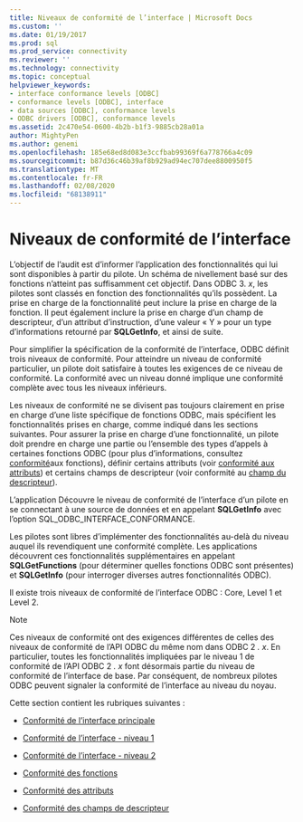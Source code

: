 ```yaml
---
title: Niveaux de conformité de l’interface | Microsoft Docs
ms.custom: ''
ms.date: 01/19/2017
ms.prod: sql
ms.prod_service: connectivity
ms.reviewer: ''
ms.technology: connectivity
ms.topic: conceptual
helpviewer_keywords:
- interface conformance levels [ODBC]
- conformance levels [ODBC], interface
- data sources [ODBC], conformance levels
- ODBC drivers [ODBC], conformance levels
ms.assetid: 2c470e54-0600-4b2b-b1f3-9885cb28a01a
author: MightyPen
ms.author: genemi
ms.openlocfilehash: 185e68ed8d083e3ccfbab99369f6a778766a4c09
ms.sourcegitcommit: b87d36c46b39af8b929ad94ec707dee8800950f5
ms.translationtype: MT
ms.contentlocale: fr-FR
ms.lasthandoff: 02/08/2020
ms.locfileid: "68138911"
---
```

# <a name="interface-conformance-levels"></a>Niveaux de conformité de l’interface
L’objectif de l’audit est d’informer l’application des fonctionnalités qui lui sont disponibles à partir du pilote. Un schéma de nivellement basé sur des fonctions n’atteint pas suffisamment cet objectif. Dans ODBC 3. *x*, les pilotes sont classés en fonction des fonctionnalités qu’ils possèdent. La prise en charge de la fonctionnalité peut inclure la prise en charge de la fonction. Il peut également inclure la prise en charge d’un champ de descripteur, d’un attribut d’instruction, d’une valeur « Y » pour un type d’informations retourné par **SQLGetInfo**, et ainsi de suite.  
  
 Pour simplifier la spécification de la conformité de l’interface, ODBC définit trois niveaux de conformité. Pour atteindre un niveau de conformité particulier, un pilote doit satisfaire à toutes les exigences de ce niveau de conformité. La conformité avec un niveau donné implique une conformité complète avec tous les niveaux inférieurs.  
  
 Les niveaux de conformité ne se divisent pas toujours clairement en prise en charge d’une liste spécifique de fonctions ODBC, mais spécifient les fonctionnalités prises en charge, comme indiqué dans les sections suivantes. Pour assurer la prise en charge d’une fonctionnalité, un pilote doit prendre en charge une partie ou l’ensemble des types d’appels à certaines fonctions ODBC (pour plus d’informations, consultez [conformité](../../../odbc/reference/develop-app/function-conformance.md)aux fonctions), définir certains attributs (voir [conformité aux attributs](../../../odbc/reference/develop-app/attribute-conformance.md)) et certains champs de descripteur (voir conformité au [champ du descripteur](../../../odbc/reference/develop-app/descriptor-field-conformance.md)).  
  
 L’application Découvre le niveau de conformité de l’interface d’un pilote en se connectant à une source de données et en appelant **SQLGetInfo** avec l’option SQL_ODBC_INTERFACE_CONFORMANCE.  
  
 Les pilotes sont libres d’implémenter des fonctionnalités au-delà du niveau auquel ils revendiquent une conformité complète. Les applications découvrent ces fonctionnalités supplémentaires en appelant **SQLGetFunctions** (pour déterminer quelles fonctions ODBC sont présentes) et **SQLGetInfo** (pour interroger diverses autres fonctionnalités ODBC).  
  
 Il existe trois niveaux de conformité de l’interface ODBC : Core, Level 1 et Level 2.  
  
> [!NOTE]
>  Ces niveaux de conformité ont des exigences différentes de celles des niveaux de conformité de l’API ODBC du même nom dans ODBC 2 *. x*. En particulier, toutes les fonctionnalités impliquées par le niveau 1 de conformité de l’API ODBC 2 *. x* font désormais partie du niveau de conformité de l’interface de base. Par conséquent, de nombreux pilotes ODBC peuvent signaler la conformité de l’interface au niveau du noyau.  
  
 Cette section contient les rubriques suivantes :  
  
-   [Conformité de l’interface principale](../../../odbc/reference/develop-app/core-interface-conformance.md)  
  
-   [Conformité de l’interface - niveau 1](../../../odbc/reference/develop-app/level-1-interface-conformance.md)  
  
-   [Conformité de l’interface - niveau 2](../../../odbc/reference/develop-app/level-2-interface-conformance.md)  
  
-   [Conformité des fonctions](../../../odbc/reference/develop-app/function-conformance.md)  
  
-   [Conformité des attributs](../../../odbc/reference/develop-app/attribute-conformance.md)  
  
-   [Conformité des champs de descripteur](../../../odbc/reference/develop-app/descriptor-field-conformance.md)
